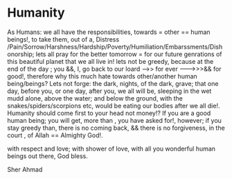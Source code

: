 # Humanity
As Humans: we all have the responsibilities, towards = other
== human beings!, 
to take them, out of a, Distress /Pain/Sorrow/Harshness/Hardship/Poverty/Humiliation/Embarssments/Dishonorship;
lets all pray for the better tomorrow = for our future genrations of this beautiful planet that we all live in! 
lets not be greedy, because at the end of the day ; you &&, I, go back to our loard -->> for ever --->>>&& for good!,
therefore why this much hate towards other/another human being/beings?
Lets not forge: the dark, nights, of the dark, grave; that one day, before you, or one day, after you, we all will be,
sleeping in the wet mudd alone, above the water; and below the ground, with the snakes/spiders/scorpions etc,
would be eating our bodies after we all die!. 
Humanity should come first to your head not money!?
If you are a good human being; you will get, more than , you have asked for!,
however; if you stay greedy than, there is no coming back,
&& there is no forgiveness, in the court , of Allah == Almighty God!.

with respect and love;
with shower of love, with all you wonderful human beings out there, God bless.

Sher Ahmad
